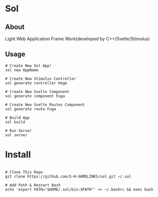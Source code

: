 # Sol
## About

Light Web Application Frame Work(developed by C++/Svelte/Stimulus)

## Usage

```
# Create New Sol App!
sol new AppName

# Create New Stimulus Controller
sol generate controller Hoge

# Create New Svelte Component
sol generate component Fuga

# Create New Svelte Routes Component
sol generate route Fuga

# Build App
sol build

# Run Server
sol server
```

# Install

```shell

# Clone This Repo
git clone https://github.com/S-H-GAMELINKS/sol.git ~/.sol

# Add Path & Restart Bash
echo 'export PATH="$HOME/.sol/bin:$PATH"' >> ~/.bashrc && exec bash
```
